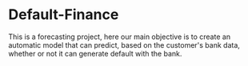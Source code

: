 # Default-Finance
This is a forecasting project, here our main objective is to create an automatic model that can predict, based on the customer's bank data, whether or not it can generate default with the bank.
